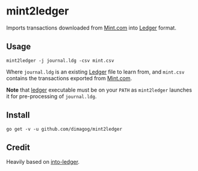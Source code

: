 # mint2ledger

Imports transactions downloaded from [Mint.com](mint.com) into [Ledger](http://ledger-cli.org/) format.

## Usage

`mint2ledger -j journal.ldg -csv mint.csv`

Where `journal.ldg` is an existing [Ledger](http://ledger-cli.org/) file to learn from, and `mint.csv` contains the transactions exported from [Mint.com](mint.com).

**Note** that [ledger](http://ledger-cli.org/) executable must be on your `PATH` as `mint2ledger` launches it for pre-processing of `journal.ldg`.

## Install

`go get -v -u github.com/dimagog/mint2ledger`

## Credit
Heavily based on [into-ledger](github.com/manishrjain/into-ledger).
